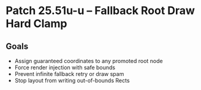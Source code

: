 # Patch 25.51u-u – Fallback Root Draw Hard Clamp

## Goals
- Assign guaranteed coordinates to any promoted root node
- Force render injection with safe bounds
- Prevent infinite fallback retry or draw spam
- Stop layout from writing out-of-bounds Rects
